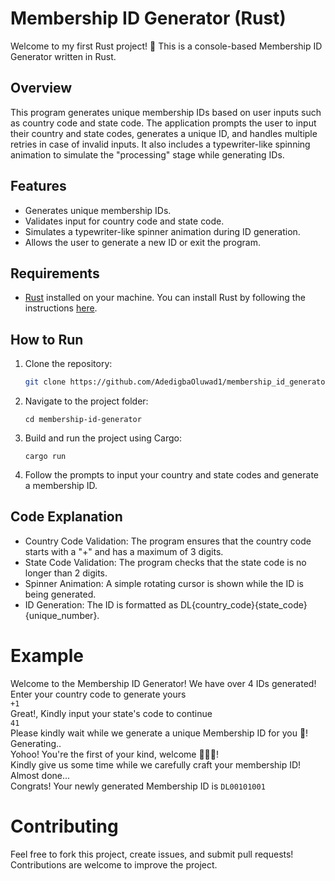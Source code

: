 # Membership ID Generator (Rust)

Welcome to my first Rust project! 🎉 This is a console-based Membership ID Generator written in Rust.

## Overview

This program generates unique membership IDs based on user inputs such as country code and state code. The application prompts the user to input their country and state codes, generates a unique ID, and handles multiple retries in case of invalid inputs. It also includes a typewriter-like spinning animation to simulate the "processing" stage while generating IDs.

## Features

- Generates unique membership IDs.
- Validates input for country code and state code.
- Simulates a typewriter-like spinner animation during ID generation.
- Allows the user to generate a new ID or exit the program.

## Requirements

- [Rust](https://www.rust-lang.org/) installed on your machine. You can install Rust by following the instructions [here](https://www.rust-lang.org/tools/install).

## How to Run

1. Clone the repository:
   ```bash
   git clone https://github.com/AdedigbaOluwad1/membership_id_generator.git
   ```
2. Navigate to the project folder:
   ```
   cd membership-id-generator
   ```
3. Build and run the project using Cargo:
   ```
   cargo run
   ```
4. Follow the prompts to input your country and state codes and generate a membership ID.

## Code Explanation

- Country Code Validation: The program ensures that the country code starts with a "+" and has a maximum of 3 digits.
- State Code Validation: The program checks that the state code is no longer than 2 digits.
- Spinner Animation: A simple rotating cursor is shown while the ID is being generated.
- ID Generation: The ID is formatted as DL{country_code}{state_code}{unique_number}.

# Example

Welcome to the Membership ID Generator! We have over 4 IDs generated! Enter your country code to generate yours <br/>
`+1` <br/>
Great!, Kindly input your state's code to continue <br/>
`41` <br/>
Please kindly wait while we generate a unique Membership ID for you 🥳! <br />
Generating.. <br />
Yohoo! You're the first of your kind, welcome 🥳🥳🥳! <br/>
Kindly give us some time while we carefully craft your membership ID! <br />
Almost done... <br/>
Congrats! Your newly generated Membership ID is `DL00101001` <br/>

# Contributing

Feel free to fork this project, create issues, and submit pull requests! Contributions are welcome to improve the project.
